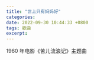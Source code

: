 ```yaml
---
title: "世上只有妈妈好"
categories: 
date: 2022-09-30 10:44:33 +0800
tags: 歌曲
excerpt: 
---
```




1960 年电影《苦儿流浪记》主题曲
















